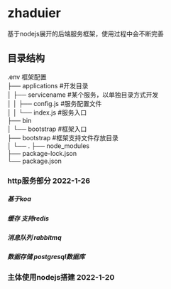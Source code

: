 # zhaduier
基于nodejs展开的后端服务框架，使用过程中会不断完善

## 目录结构
.env 框架配置  
├── applications #开发目录  
│   ├── servicename #某个服务，以单独目录方式开发  
│   │   ├── config.js #服务配置文件  
│   │   └── index.js #服务入口  
├── bin  
│   └── bootstrap #框架入口  
├── bootstrap #框架支持文件存放目录  
│   └── .
├── node_modules  
├── package-lock.json  
└── package.json  

### http服务部分 2022-1-26
##### 基于koa
##### 缓存  支持redis
##### 消息队列  rabbitmq
##### 数据存储 postgresql数据库

### 主体使用nodejs搭建 2022-1-20
